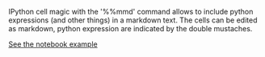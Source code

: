 IPython cell magic with the '%%mmd' command allows to include python expressions (and other things) in a markdown text.
The cells can be edited as markdown, python expression are indicated by the double mustaches. 

[See the notebook example](https://github.com/transfluxus/magic_markdown/blob/master/example/magic_markdown_test.ipynb)